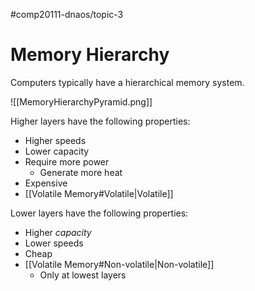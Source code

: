 #comp20111-dnaos/topic-3 
# Memory Hierarchy

Computers typically have a hierarchical memory system. 

![[MemoryHierarchyPyramid.png]] 

Higher layers have the following properties:
- Higher speeds
- Lower capacity
- Require more power
	- Generate more heat
- Expensive
- [[Volatile Memory#Volatile|Volatile]]

Lower layers have the following properties:
- Higher *capacity*
- Lower speeds
- Cheap
- [[Volatile Memory#Non-volatile|Non-volatile]]
	- Only at lowest layers